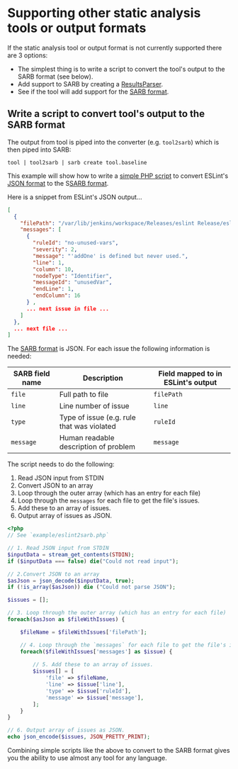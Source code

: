 # Supporting other static analysis tools or output formats

If the static analysis tool or output format is not currently supported there are 3 options:

- The simplest thing is to write a script to convert the tool's output to the SARB format (see below).
- Add support to SARB by creating a [ResultsParser](NewResultsParser.md).
- See if the tool will add support for the [SARB format](SarbFormat.md).

## Write a script to convert tool's output to the SARB format

The output from tool is piped into the converter (e.g. `tool2sarb`) which is then piped into SARB:

```shell
tool | tool2sarb | sarb create tool.baseline
```

This example will show how to write a [simple PHP script](../example/eslint2sarb.php) to convert ESLint's [JSON format](https://eslint.org/docs/user-guide/formatters/#json) to the S[SARB format](SarbFormat.md).

Here is a snippet from ESLint's JSON output...

```json
[
  {
    "filePath": "/var/lib/jenkins/workspace/Releases/eslint Release/eslint/fullOfProblems.js",
    "messages": [
      {
        "ruleId": "no-unused-vars",
        "severity": 2,
        "message": "'addOne' is defined but never used.",
        "line": 1,
        "column": 10,
        "nodeType": "Identifier",
        "messageId": "unusedVar",
        "endLine": 1,
        "endColumn": 16
      } ,
      ... next issue in file ...
    ]
  }, 
  ... next file ...
]
```

The [SARB format](SarbFormat.md) is JSON. For each issue the following information is needed:

SARB field name | Description | Field mapped to in ESLint's output
----|-------------|------------------------------------
`file` | Full path to file | `filePath`
`line` | Line number of issue | `line`
`type` | Type of issue (e.g. rule that was violated | `ruleId`
`message` | Human readable description of problem | `message`

The script needs to do the following:

1. Read JSON input from STDIN
1. Convert JSON to an array
1. Loop through the outer array (which has an entry for each file)
1. Loop through the `messages` for each file to get the file's issues. 
1. Add these to an array of issues.
1. Output array of issues as JSON.


```php
<?php
// See `example/eslint2sarb.php`

// 1. Read JSON input from STDIN 
$inputData = stream_get_contents(STDIN);
if ($inputData === false) die("Could not read input");

// 2.Convert JSON to an array 
$asJson = json_decode($inputData, true);
if (!is_array($asJson)) die ("Could not parse JSON");

$issues = [];

// 3. Loop through the outer array (which has an entry for each file) 
foreach($asJson as $fileWithIssues) {

    $fileName = $fileWithIssues['filePath'];

    // 4. Loop through the `messages` for each file to get the file's issues. 
    foreach($fileWithIssues['messages'] as $issue) {
    
        // 5. Add these to an array of issues.
        $issues[] = [
            'file' => $fileName,
            'line' => $issue['line'],
            'type' => $issue['ruleId'],
            'message' => $issue['message'],
        ];
    }
}

// 6. Output array of issues as JSON. 
echo json_encode($issues, JSON_PRETTY_PRINT);
```

Combining simple scripts like the above to convert to the SARB format gives you the ability to use almost any tool for any language.
